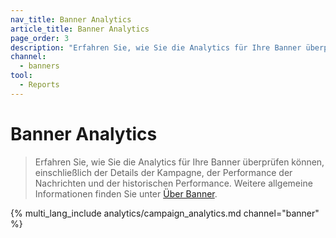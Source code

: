 ```yaml
---
nav_title: Banner Analytics
article_title: Banner Analytics
page_order: 3
description: "Erfahren Sie, wie Sie die Analytics für Ihre Banner überprüfen können, einschließlich der Details der Kampagne, der Performance der Nachrichten und der historischen Performance."
channel:
  - banners
tool:
  - Reports
---
```


# Banner Analytics

> Erfahren Sie, wie Sie die Analytics für Ihre Banner überprüfen können, einschließlich der Details der Kampagne, der Performance der Nachrichten und der historischen Performance. Weitere allgemeine Informationen finden Sie unter [Über Banner]({{site.baseurl}}/user_guide/message_building_by_channel/banners).

{% multi_lang_include analytics/campaign_analytics.md channel="banner" %}